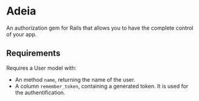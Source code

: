 # Adeia

An authorization gem for Rails that allows you to have the complete control of your app.

## Requirements

Requires a User model with:

* An method `name`, returning the name of the user.
* A column `remember_token`, containing a generated token. It is used for the authentification.
